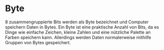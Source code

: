 # Byte

8 zusammengruppierte Bits werden als Byte bezeichnet und Computer speichern Daten in Bytes. Ein Byte ist eine praktische Anzahl von Bits, da es Dinge wie einfache Zeichen, kleine Zahlen und eine nützliche Palette an Farben speichern kann. Allerdings werden Daten normalerweise mithilfe Gruppen von Bytes gespeichert.